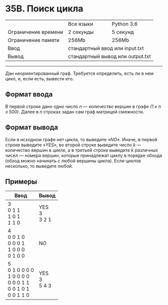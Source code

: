 # 35B. Поиск цикла

<table>
  <tr>
  <td></td>
    <td>Все языки</td>
    <td>Python 3.6</td>
  </tr>
  <tr>
  	<td>Ограничение времени</td>
  	<td>2 секунды</td>
    <td>5 секунд</td>
  </tr>
  <tr>
  	<td>Ограничение памяти</td>
  	<td>256Mb</td>
    <td>256Mb</td>
  </tr>
  <tr>
  	<td>Ввод</td>
  	<td colspan = "2">стандартный ввод или input.txt</td>
  </tr>
  <tr>
  	<td>Вывод</td>
  	<td colspan = "2">стандартный вывод или output.txt</td>
  </tr>
</table>

---
Дан неориентированный граф. Требуется определить, есть ли в нем цикл, и, если есть, вывести его.

## Формат ввода

В первой строке дано одно число *n* — количество вершин в графе *(1 ≤ n ≤ 500)*. Далее в *n* строках задан сам граф матрицей смежности.

## Формат вывода

Если в иcходном графе нет цикла, то выведите *«NO»*. Иначе, в первой строке выведите *«YES»*, во второй строке выведите число *k* — количество вершин в цикле, а в третьей строке выведите *k* различных чисел — номера вершин, которые принадлежат циклу в порядке обхода (обход можно начинать с любой вершины цикла). Если циклов несколько, то выведите любой.

## Примеры

|Ввод|Вывод|
|---|---|
|3<br>0 1 1<br>1 0 1<br>1 1 0|YES<br>3<br>3 2 1|
|4<br>0 0 1 0<br>0 0 0 1<br>1 0 0 0<br>0 1 0 0|NO|
|5<br>0 1 0 0 0 0<br>1 0 0 0 0<br>0 0 0 1 1<br>0 0 1 0 1<br>0 0 1 1 0|YES<br>3<br>5 4 3|
